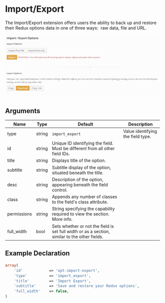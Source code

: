 # Import/Export

The Import/Export extension offers users the ability to back up and restore their Redux options data in one of three ways:  raw data, file and URL.

<span style="display:block;text-align:center">![](./img/imex.png)</span>

## Arguments
|Name|Type|Default|Description|
|--- |--- |--- |--- |
|type|string|`import_export`|Value identifying the field type.|
|id|string|Unique ID identifying the field. Must be different from all other field IDs.|
|title|string|Displays title of the option.|
|subtitle|string|Subtitle display of the option, situated beneath the title.|
|desc|string|Description of the option, appearing beneath the field control.|
|class|string|Appends any number of classes to the field's class attribute.|
|permissions|string|String specifying the capability required to view the section.   More info.|
|full_width|bool|Sets whether or not the field is set full width or as a section, similar to the other fields.|



## Example Declaration
```php
array(
    'id'            => 'opt-import-export',
    'type'          => 'import_export',
    'title'         => 'Import Export',
    'subtitle'      => 'Save and restore your Redux options',
    'full_width'    => false,
)
```
